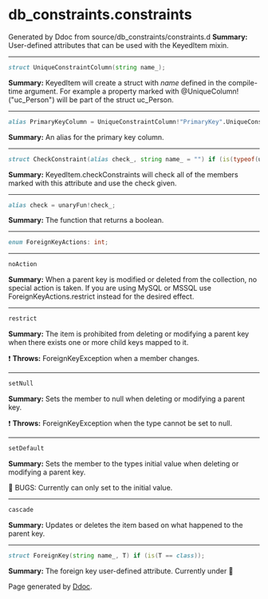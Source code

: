 # db_constraints.constraints
Generated by Ddoc from source/db_constraints/constraints.d
**Summary:**
User-defined attributes that can be used with the KeyedItem mixin.
 
***
```d
struct UniqueConstraintColumn(string name_);

```
**Summary:**
KeyedItem will create a struct with *name* defined in the compile-time argument.
For example a property marked with @UniqueColumn!("uc_Person") will
be part of the struct uc_Person.
 

***
```d
alias PrimaryKeyColumn = UniqueConstraintColumn!"PrimaryKey".UniqueConstraintColumn;

```
**Summary:**
An alias for the primary key column.
 

***
```d
struct CheckConstraint(alias check_, string name_ = "") if (is(typeof(unaryFun!check_)));

```
**Summary:**
KeyedItem.checkConstraints will check all of the members marked
with this attribute and use the check given.
 
***
```d
alias check = unaryFun!check_;

```
**Summary:**
The function that returns a boolean.
 



***
```d
enum ForeignKeyActions: int;

```

***
```d
noAction
```
**Summary:**
When a parent key is modified or deleted from the collection, no special action is taken.
If you are using MySQL or MSSQL use ForeignKeyActions.restrict instead for the desired
effect.
 

***
```d
restrict
```
**Summary:**
The item is prohibited from deleting or modifying a parent key when there exists
one or more child keys mapped to it.

:exclamation: **Throws:**
ForeignKeyException when a member changes.
 

***
```d
setNull
```
**Summary:**
Sets the member to null when deleting or modifying a parent key.

:exclamation: **Throws:**
ForeignKeyException when the type cannot be set to null.
 

***
```d
setDefault
```
**Summary:**
Sets the member to the types initial value when deleting or modifying a parent key.

:bug: BUGS:
Currently can only set to the initial value.
 

***
```d
cascade
```
**Summary:**
Updates or deletes the item based on what happened to the parent key.
 



***
```d
struct ForeignKey(string name_, T) if (is(T == class));

```
**Summary:**
The foreign key user-defined attribute. Currently under :construction:
 



Page generated by [Ddoc](http://dlang.org/ddoc.html). 
